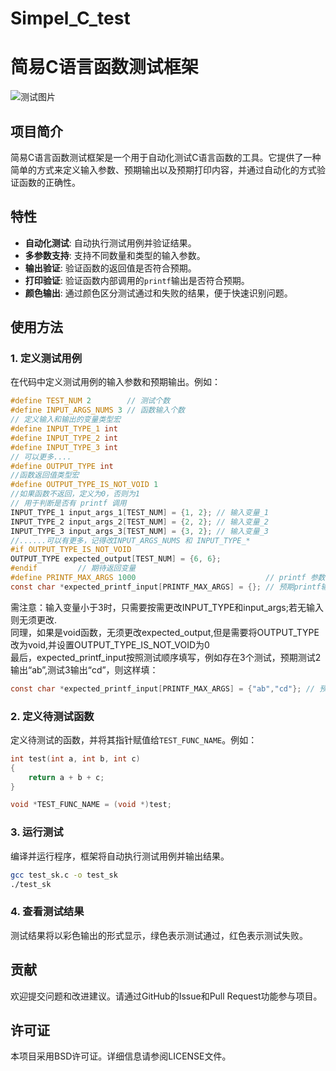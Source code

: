 # Simpel_C_test
# 简易C语言函数测试框架
![测试图片](https://github.com/user-attachments/assets/57497830-2375-4452-add8-6b97e1e14e85)


## 项目简介

简易C语言函数测试框架是一个用于自动化测试C语言函数的工具。它提供了一种简单的方式来定义输入参数、预期输出以及预期打印内容，并通过自动化的方式验证函数的正确性。

## 特性

- **自动化测试**: 自动执行测试用例并验证结果。
- **多参数支持**: 支持不同数量和类型的输入参数。
- **输出验证**: 验证函数的返回值是否符合预期。
- **打印验证**: 验证函数内部调用的`printf`输出是否符合预期。
- **颜色输出**: 通过颜色区分测试通过和失败的结果，便于快速识别问题。

## 使用方法

### 1. 定义测试用例

在代码中定义测试用例的输入参数和预期输出。例如：

```c
#define TEST_NUM 2        // 测试个数
#define INPUT_ARGS_NUMS 3 // 函数输入个数
// 定义输入和输出的变量类型宏
#define INPUT_TYPE_1 int
#define INPUT_TYPE_2 int
#define INPUT_TYPE_3 int
// 可以更多....
#define OUTPUT_TYPE int
//函数返回值类型宏
#define OUTPUT_TYPE_IS_NOT_VOID 1
//如果函数不返回，定义为0，否则为1
// 用于判断是否有 printf 调用
INPUT_TYPE_1 input_args_1[TEST_NUM] = {1, 2}; // 输入变量_1
INPUT_TYPE_2 input_args_2[TEST_NUM] = {2, 2}; // 输入变量_2
INPUT_TYPE_3 input_args_3[TEST_NUM] = {3, 2}; // 输入变量_3
//......可以有更多，记得改INPUT_ARGS_NUMS 和 INPUT_TYPE_*
#if OUTPUT_TYPE_IS_NOT_VOID
OUTPUT_TYPE expected_output[TEST_NUM] = {6, 6}; 
#endif         // 期待返回变量
#define PRINTF_MAX_ARGS 1000                             // printf 参数最大个数
const char *expected_printf_input[PRINTF_MAX_ARGS] = {}; // 预期printf输入
```
需注意：输入变量小于3时，只需要按需更改INPUT_TYPE和input_args;若无输入则无须更改.<br>
同理，如果是void函数，无须更改expected_output,但是需要将OUTPUT_TYPE改为void,并设置OUTPUT_TYPE_IS_NOT_VOID为0<br>
最后，expected_printf_input按照测试顺序填写，例如存在3个测试，预期测试2输出“ab”,测试3输出“cd”，则这样填：
```c
const char *expected_printf_input[PRINTF_MAX_ARGS] = {"ab","cd"}; // 预期printf输入

```
### 2. 定义待测试函数

定义待测试的函数，并将其指针赋值给`TEST_FUNC_NAME`。例如：

```c
int test(int a, int b, int c)
{
    return a + b + c;
}

void *TEST_FUNC_NAME = (void *)test;
```

### 3. 运行测试

编译并运行程序，框架将自动执行测试用例并输出结果。

```bash
gcc test_sk.c -o test_sk
./test_sk
```

### 4. 查看测试结果

测试结果将以彩色输出的形式显示，绿色表示测试通过，红色表示测试失败。



## 贡献

欢迎提交问题和改进建议。请通过GitHub的Issue和Pull Request功能参与项目。

## 许可证

本项目采用BSD许可证。详细信息请参阅LICENSE文件。



